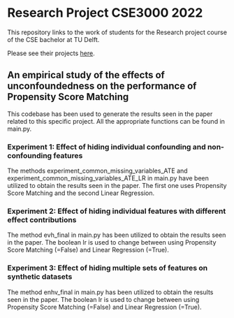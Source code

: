 # Research Project CSE3000 2022

This repository links to the work of students for the Research project course of the CSE bachelor at TU Delft.

Please see their projects [here](https://cse3000-research-project.github.io/).

## An empirical study of the effects of unconfoundedness on the performance of Propensity Score Matching

This codebase has been used to generate the results seen in the paper related to this specific project.
All the appropriate functions can be found in main.py.

### Experiment 1: Effect of hiding individual confounding and non-confounding features

The methods experiment_common_missing_variables_ATE and experiment_common_missing_variables_ATE_LR in main.py have been utilized to obtain the results seen in the paper. The first one uses Propensity Score Matching and the second Linear Regression.

### Experiment 2: Effect of hiding individual features with different effect contributions

The method evh_final in main.py has been utilized to obtain the results seen in the paper. The boolean lr is used to change between using Propensity Score Matching (=False) and Linear Regression (=True).

### Experiment 3: Effect of hiding multiple sets of features on synthetic datasets

The method enhv_final in main.py has been utilized to obtain the results seen in the paper. The boolean lr is used to change between using Propensity Score Matching (=False) and Linear Regression (=True).